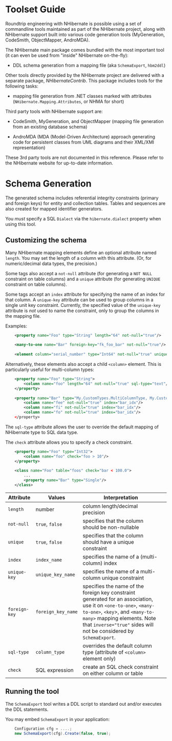 # Toolset Guide

Roundtrip engineering with NHibernate is possible using a set of
commandline tools maintained as part of the NHibernate project, along
with NHibernate support built into various code generation tools
(MyGeneration, CodeSmith, ObjectMapper, AndroMDA).

The NHibernate main package comes bundled with the most important tool
(it can even be used from "inside" NHibernate on-the-fly):

  - DDL schema generation from a mapping file (aka `SchemaExport`,
    `hbm2ddl`)

Other tools directly provided by the NHibernate project are delivered
with a separate package, *NHibernateContrib*. This package includes
tools for the following tasks:

  - mapping file generation from .NET classes marked with attributes
    (`NHibernate.Mapping.Attributes`, or NHMA for short)

Third party tools with NHibernate support are:

  - CodeSmith, MyGeneration, and ObjectMapper (mapping file generation
    from an existing database schema)

  - AndroMDA (MDA (Model-Driven Architecture) approach generating code
    for persistent classes from UML diagrams and their XML/XMI
    representation)

These 3rd party tools are not documented in this reference. Please refer
to the NHibernate website for up-to-date information.

# Schema Generation

The generated schema includes referential integrity constraints (primary
and foreign keys) for entity and collection tables. Tables and sequences
are also created for mapped identifier generators.

You *must* specify a SQL `Dialect` via the `hibernate.dialect` property
when using this tool.

## Customizing the schema

Many NHibernate mapping elements define an optional attribute named
`length`. You may set the length of a column with this attribute. (Or,
for numeric/decimal data types, the precision.)

Some tags also accept a `not-null` attribute (for generating a `NOT
NULL` constraint on table columns) and a `unique` attribute (for
generating `UNIQUE` constraint on table columns).

Some tags accept an `index` attribute for specifying the name of an
index for that column. A `unique-key` attribute can be used to group
columns in a single unit key constraint. Currently, the specified value
of the `unique-key` attribute is *not* used to name the constraint, only
to group the columns in the mapping file.

Examples:

```xml
    <property name="Foo" type="String" length="64" not-null="true"/>
    
    <many-to-one name="Bar" foreign-key="fk_foo_bar" not-null="true"/>
    
    <element column="serial_number" type="Int64" not-null="true" unique="true"/>
```

Alternatively, these elements also accept a child `<column>` element.
This is particularly useful for multi-column types:

```xml
    <property name="Foo" type="String">
        <column name="foo" length="64" not-null="true" sql-type="text"/>
    </property>
    
    <property name="Bar" type="My.CustomTypes.MultiColumnType, My.CustomTypes"/>
        <column name="fee" not-null="true" index="bar_idx"/>
        <column name="fi" not-null="true" index="bar_idx"/>
        <column name="fo" not-null="true" index="bar_idx"/>
    </property>
```

The `sql-type` attribute allows the user to override the default mapping
of NHibernate type to SQL data type.

The `check` attribute allows you to specify a check constraint.

```xml
    <property name="Foo" type="Int32">
        <column name="foo" check="foo > 10"/>
    </property>
    
    <class name="Foo" table="foos" check="bar < 100.0">
        ...
        <property name="Bar" type="Single"/>
    </class>
```

| Attribute     | Values             | Interpretation                                                                                                                                                                                                                                       |     |
|---------------|--------------------|------------------------------------------------------------------------------------------------------------------------------------------------------------------------------------------------------------------------------------------------------|-----|
| `length`      | number             | column length/decimal precision                                                                                                                                                                                                                      |     |
| `not-null`    | `true`, `false`    | specifies that the column should be non-nullable                                                                                                                                                                                                     |     |
| `unique`      | `true`, `false`    | specifies that the column should have a unique constraint                                                                                                                                                                                            |     |
| `index`       | `index_name`       | specifies the name of a (multi-column) index                                                                                                                                                                                                         |     |
| `unique-key`  | `unique_key_name`  | specifies the name of a multi-column unique constraint                                                                                                                                                                                               |     |
| `foreign-key` | `foreign_key_name` | specifies the name of the foreign key constraint generated for an association, use it on `<one-to-one>`, `<many-to-one>`, `<key`>, and `<many-to-many>` mapping elements. Note that `inverse="true"` sides will not be considered by `SchemaExport`. |     |
| `sql-type`    | `column_type`      | overrides the default column type (attribute of `<column>` element only)                                                                                                                                                                             |     |
| `check`       | SQL expression     | create an SQL check constraint on either column or table                                                                                                                                                                                             |     |

## Running the tool

The `SchemaExport` tool writes a DDL script to standard out and/or
executes the DDL statements.

You may embed `SchemaExport` in your application:

```csharp
    Configuration cfg = ....;
    new SchemaExport(cfg).Create(false, true);
```

